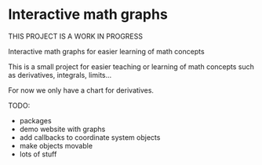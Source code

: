 # Interactive math graphs

THIS PROJECT IS A WORK IN PROGRESS

Interactive math graphs for easier learning of math concepts

This is a small project for easier teaching or learning of math concepts such as derivatives, integrals, limits...

For now we only have a chart for derivatives.

TODO:
- packages
- demo website with graphs
- add callbacks to coordinate system objects
- make objects movable
- lots of stuff
